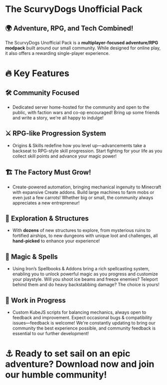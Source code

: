 # The ScurvyDogs Unofficial Pack

## 🌍 Adventure, RPG, and Tech Combined!

The ScurvyDogs Unofficial Pack is a **multiplayer-focused adventure/RPG modpack** built around our small community. While designed for online play, it also offers a rewarding single-player experience.

# 🔥 Key Features

## 🛠️ Community Focused

*   Dedicated server home-hosted for the community and open to the public, with faction wars and co-op encouraged! Bring up some friends and write a story, we're all happy to indulge!

## ⚔️ RPG-like Progression System

*   Origins & Skills redefine how you level up—advancements take a backseat to RPG-style skill progression. Start fighting for your life as you collect skill points and advance your magic power!

## 🏗️ The Factory Must Grow!

*   Create-powered automation, bringing mechanical ingenuity to Minecraft with expansive Create addons. Build large machines to farm mobs or even just a few carrots! Whether big or small, the community always appreciates a new entrepreneur!

## 🏰 Exploration & Structures

*   With **dozens** of new structures to explore, from mysterious ruins to fortified airships, to new dungeons with unique loot and challenges, all **hand-picked** to enhance your experience!

## 🔮 Magic & Spells

*   Using Iron’s Spellbooks & Addons bring a rich spellcasting system, enabling you to unlock powerful magic as you progress and customize your playstyle. Will you shoot ice beams and freeze enemies? Teleport behind them and do heavy backstabbing damage? The choice is yours!

## 🚀 Work in Progress

*   Custom KubeJS scripts for balancing mechanics, always open to feedback and improvement. Expect occasional bugs & compatibility issues—feedback is welcome! We're constantly updating to bring our community the best experience possible, and community feedback is essential to our further development!

# ⚓ Ready to set sail on an epic adventure? Download now and join our humble community!
